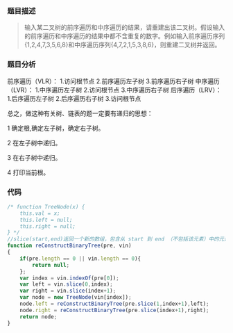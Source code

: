 ### 题目描述
> 输入某二叉树的前序遍历和中序遍历的结果，请重建出该二叉树。假设输入的前序遍历和中序遍历的结果中都不含重复的数字。例如输入前序遍历序列{1,2,4,7,3,5,6,8}和中序遍历序列{4,7,2,1,5,3,8,6}，则重建二叉树并返回。

### 题目分析
前序遍历（VLR）： 
    1.访问根节点 
    2.前序遍历左子树 
    3.前序遍历右子树 
中序遍历（LVR）： 
    1.中序遍历左子树 
    2.访问根节点 
    3.中序遍历右子树 
后序遍历（LRV）： 
    1.后序遍历左子树 
    2.后序遍历右子树 
    3.访问根节点

总之，做这种有关树、链表的题一定要有递归的思想：

1 确定根,确定左子树，确定右子树。

2 在左子树中递归。

3 在右子树中递归。

4 打印当前根。

### 代码
```javascript
/* function TreeNode(x) {
    this.val = x;
    this.left = null;
    this.right = null;
} */
//slice(start,end)返回一个新的数组，包含从 start 到 end （不包括该元素）中的元素。
function reConstructBinaryTree(pre, vin)
{
    if(pre.length == 0 || vin.length == 0){
        return null;
    };
    var index = vin.indexOf(pre[0]);
    var left = vin.slice(0,index);
    var right = vin.slice(index+1);
    var node = new TreeNode(vin[index]);
    node.left = reConstructBinaryTree(pre.slice(1,index+1),left);
    node.right = reConstructBinaryTree(pre.slice(index+1),right);
    return node;
}

```